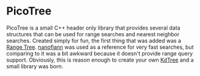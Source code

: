 # PicoTree

PicoTree is a small C++ header only library that provides several data structures that can be used for range searches and nearest neighbor searches. Created simply for fun, the first thing that was added was a [Range Tree](https://en.wikipedia.org/wiki/Range_tree). [nanoflann](https://github.com/jlblancoc/nanoflann) was used as a reference for very fast searches, but comparing to it was a bit awkward because it doesn't provide range query support. Obviously, this is reason enough to create your own [KdTree](https://en.wikipedia.org/wiki/K-d_tree) and a small library was born.
